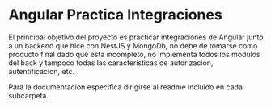 # Angular Practica Integraciones

El principal objetivo del proyecto es practicar integraciones de Angular junto a un backend que hice con NestJS y MongoDb, no debe de tomarse como producto final dado que esta incompleto, no implementa todos los modulos del back y tampoco todas las caracteristicas de autorizacion, autentificacion, etc.

Para la documentacion especifica dirigirse al readme incluido en cada subcarpeta.

